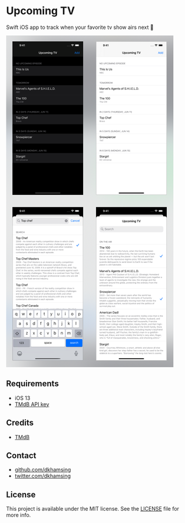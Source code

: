 # Upcoming TV

Swift iOS app to track when your favorite tv show airs next :calendar:

<img src=Images/0.png>

## Requirements

- iOS 13
- [TMdB API key](https://www.themoviedb.org/documentation/api)

## Credits

- [TMdB](https://www.themoviedb.org/)

## Contact

- [github.com/dkhamsing](https://github.com/dkhamsing)
- [twitter.com/dkhamsing](https://twitter.com/dkhamsing)

## License

This project is available under the MIT license. See the [LICENSE](LICENSE) file for more info.
